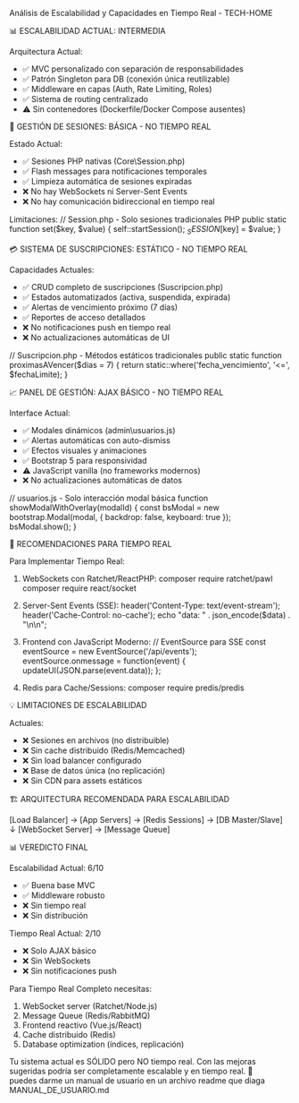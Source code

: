  Análisis de Escalabilidad y Capacidades en Tiempo Real - TECH-HOME

  📊 ESCALABILIDAD ACTUAL: INTERMEDIA

  Arquitectura Actual:
  - ✅ MVC personalizado con separación de responsabilidades
  - ✅ Patrón Singleton para DB (conexión única reutilizable)
  - ✅ Middleware en capas (Auth, Rate Limiting, Roles)
  - ✅ Sistema de routing centralizado
  - ⚠️ Sin contenedores (Dockerfile/Docker Compose ausentes)

  🔄 GESTIÓN DE SESIONES: BÁSICA - NO TIEMPO REAL

  Estado Actual:
  - ✅ Sesiones PHP nativas (Core\Session.php)
  - ✅ Flash messages para notificaciones temporales
  - ✅ Limpieza automática de sesiones expiradas
  - ❌ No hay WebSockets ni Server-Sent Events
  - ❌ No hay comunicación bidireccional en tiempo real

  Limitaciones:
  // Session.php - Solo sesiones tradicionales PHP
  public static function set($key, $value) {
      self::startSession();
      $_SESSION[$key] = $value;
  }

  💳 SISTEMA DE SUSCRIPCIONES: ESTÁTICO - NO TIEMPO REAL

  Capacidades Actuales:
  - ✅ CRUD completo de suscripciones (Suscripcion.php)
  - ✅ Estados automatizados (activa, suspendida, expirada)
  - ✅ Alertas de vencimiento próximo (7 días)
  - ✅ Reportes de acceso detallados
  - ❌ No notificaciones push en tiempo real
  - ❌ No actualizaciones automáticas de UI

  // Suscripcion.php - Métodos estáticos tradicionales
  public static function proximasAVencer($dias = 7) {
      return static::where('fecha_vencimiento', '<=', $fechaLimite);
  }

  📈 PANEL DE GESTIÓN: AJAX BÁSICO - NO TIEMPO REAL

  Interface Actual:
  - ✅ Modales dinámicos (admin\usuarios.js)
  - ✅ Alertas automáticas con auto-dismiss
  - ✅ Efectos visuales y animaciones
  - ✅ Bootstrap 5 para responsividad
  - ⚠️ JavaScript vanilla (no frameworks modernos)
  - ❌ No actualizaciones automáticas de datos

  // usuarios.js - Solo interacción modal básica
  function showModalWithOverlay(modalId) {
      const bsModal = new bootstrap.Modal(modal, {
          backdrop: false,
          keyboard: true
      });
      bsModal.show();
  }

  🚀 RECOMENDACIONES PARA TIEMPO REAL

  Para Implementar Tiempo Real:

  1. WebSockets con Ratchet/ReactPHP:
  composer require ratchet/pawl
  composer require react/socket

  2. Server-Sent Events (SSE):
  header('Content-Type: text/event-stream');
  header('Cache-Control: no-cache');
  echo "data: " . json_encode($data) . "\n\n";

  3. Frontend con JavaScript Moderno:
  // EventSource para SSE
  const eventSource = new EventSource('/api/events');
  eventSource.onmessage = function(event) {
      updateUI(JSON.parse(event.data));
  };

  4. Redis para Cache/Sessions:
  composer require predis/predis

  💡 LIMITACIONES DE ESCALABILIDAD

  Actuales:
  - ❌ Sesiones en archivos (no distribuible)
  - ❌ Sin cache distribuido (Redis/Memcached)
  - ❌ Sin load balancer configurado
  - ❌ Base de datos única (no replicación)
  - ❌ Sin CDN para assets estáticos

  🏗️ ARQUITECTURA RECOMENDADA PARA ESCALABILIDAD

  [Load Balancer] → [App Servers] → [Redis Sessions] → [DB Master/Slave]
                      ↓
                [WebSocket Server] → [Message Queue]

  📊 VEREDICTO FINAL

  Escalabilidad Actual: 6/10
  - ✅ Buena base MVC
  - ✅ Middleware robusto
  - ❌ Sin tiempo real
  - ❌ Sin distribución

  Tiempo Real Actual: 2/10
  - ❌ Solo AJAX básico
  - ❌ Sin WebSockets
  - ❌ Sin notificaciones push

  Para Tiempo Real Completo necesitas:
  1. WebSocket server (Ratchet/Node.js)
  2. Message Queue (Redis/RabbitMQ)
  3. Frontend reactivo (Vue.js/React)
  4. Cache distribuido (Redis)
  5. Database optimization (índices, replicación)

  Tu sistema actual es SÓLIDO pero NO tiempo real. Con las mejoras sugeridas podría ser completamente escalable y en tiempo real. 🚀      
puedes darme un manual de usuario en un archivo readme que diaga MANUAL_DE_USUARIO.md